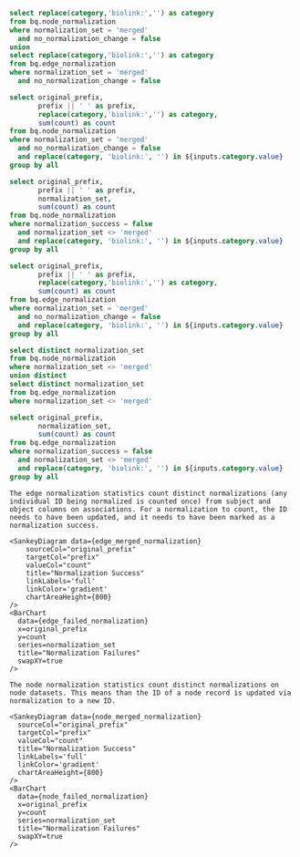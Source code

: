 ```sql normalization_categories
select replace(category,'biolink:','') as category
from bq.node_normalization
where normalization_set = 'merged'
  and no_normalization_change = false
union 
select replace(category,'biolink:','') as category
from bq.edge_normalization
where normalization_set = 'merged'
  and no_normalization_change = false
```

```sql node_merged_normalization
select original_prefix, 
       prefix || ' ' as prefix, 
       replace(category,'biolink:','') as category, 
       sum(count) as count
from bq.node_normalization
where normalization_set = 'merged'
  and no_normalization_change = false
  and replace(category, 'biolink:', '') in ${inputs.category.value}
group by all
```

```sql node_failed_normalization
select original_prefix, 
       prefix || ' ' as prefix,
       normalization_set,      
       sum(count) as count
from bq.node_normalization
where normalization_success = false
  and normalization_set <> 'merged'
  and replace(category, 'biolink:', '') in ${inputs.category.value}
group by all
```

```sql edge_merged_normalization
select original_prefix, 
       prefix || ' ' as prefix, 
       replace(category,'biolink:','') as category, 
       sum(count) as count
from bq.edge_normalization
where normalization_set = 'merged'
  and no_normalization_change = false
  and replace(category, 'biolink:', '') in ${inputs.category.value}
group by all
```

```sql normalization_datasets
select distinct normalization_set
from bq.node_normalization
where normalization_set <> 'merged'
union distinct
select distinct normalization_set
from bq.edge_normalization
where normalization_set <> 'merged'
```

```sql edge_failed_normalization
select original_prefix, 
       normalization_set,      
       sum(count) as count
from bq.edge_normalization
where normalization_success = false
  and normalization_set <> 'merged'
  and replace(category, 'biolink:', '') in ${inputs.category.value}
group by all
```

<Dropdown
  data={normalization_categories}
  name=category
  value=category
  label=category
  title="Filter By Category"
  multiple=true
  selectAllByDefault=true
  description="Filter normalized node categories"
/>

<Tabs>
  <Tab label="Edges">

    The edge normalization statistics count distinct normalizations (any individual ID being normalized is counted once) from subject and object columns on associations. For a normalization to count, the ID needs to have been updated, and it needs to have been marked as a normalization success. 

    <SankeyDiagram data={edge_merged_normalization} 
        sourceCol="original_prefix" 
        targetCol="prefix" 
        valueCol="count" 
        title="Normalization Success"
        linkLabels='full'  
        linkColor='gradient' 
        chartAreaHeight={800}
    />
    <BarChart 
      data={edge_failed_normalization}
      x=original_prefix
      y=count
      series=normalization_set
      title="Normalization Failures"
      swapXY=true
    /> 
  </Tab>
  <Tab label="Nodes">

    The node normalization statistics count distinct normalizations on node datasets. This means than the ID of a node record is updated via normalization to a new ID. 

    <SankeyDiagram data={node_merged_normalization} 
      sourceCol="original_prefix" 
      targetCol="prefix" 
      valueCol="count" 
      title="Normalization Success"
      linkLabels='full'  
      linkColor='gradient' 
      chartAreaHeight={800}
    />
    <BarChart 
      data={node_failed_normalization}
      x=original_prefix
      y=count
      series=normalization_set
      title="Normalization Failures"
      swapXY=true
    />
  </Tab>

</Tabs>


